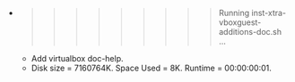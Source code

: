 * >>>>>>>>> Running inst-xtra-vboxguest-additions-doc.sh ...
  * Add virtualbox doc-help.
  * Disk size = 7160764K. Space Used = 8K. Runtime = 00:00:00:01.
